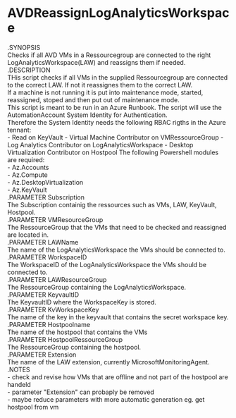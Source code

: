 # AVDReassignLogAnalyticsWorkspace

.SYNOPSIS  
    Checks if all AVD VMs in a Ressourcegroup are connected to the right LogAnalyticsWorkspace(LAW) and reassigns them if needed.  
.DESCRIPTION  
	THis script checks if all VMs in the supplied Ressourcegroup are connected to the correct LAW. If not it reassignes them to the correct LAW.   
	If a machine is not running it is put into maintenance mode, started, reassigned, stoped and then put out of maintenance mode.  
	This script is meant to be run in an Azure Runbook. The script will use the AutomationAccount System Identity for Authentication.  
	Therefore the System Identity needs the following RBAC rigths in the Azure tennant:  
		- Read on KeyVault
		- Virtual Machine Contributor on VMRessourceGroup
		- Log Analytics Contributor on LogAnalyticsWorkspace
		- Desktop Virtualization Contributor on Hostpool
	The following Powershell modules are required:  
		- Az.Accounts  
		- Az.Compute  
		- Az.DesktopVirtualization  
		- Az.KeyVault  
.PARAMETER Subscription  
	The Subscription containig the ressources such as VMs, LAW, KeyVault, Hostpool.  
.PARAMETER VMResourceGroup  
	The RessourceGroup that the VMs that need to be checked and reassigned are located in.  
.PARAMETER LAWName  
	The name of the LogAnalyticsWorkspace the VMs should be connected to.  
.PARAMETER WorkspaceID  
	The WorkspaceID of the LogAnalyticsWorkspace the VMs should be connected to.  
.PARAMETER LAWResourceGroup  
	The RessourceGroup containing the LogAnalyticsWorkspace.  
.PARAMETER KeyvaultID  
	The KeyvaultID where the WorkspaceKey is stored.  
.PARAMETER KvWorkspaceKey  
	The name of the key in the keyvault that contains the secret workspace key.  
.PARAMETER Hostpoolname  
	The name of the hostpool that contains the VMs  
.PARAMETER HostpoolRessourceGroup  
	The RessourceGroup containing the hostpool.  
.PARAMETER Extension  
	The name of the LAW extension, currently MicrosoftMonitoringAgent.  
.NOTES  
	- check and revise how VMs that are offline and not part of the hostpool are handeld  
	- parameter "Extension" can probaply be removed  
	- maybe reduce parameters with more automatic generation eg. get hostpool from vm  
